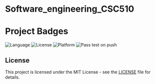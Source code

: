 # Software_engineering_CSC510


# Project Badges

![Language](https://img.shields.io/badge/language-Python-blue)
![License](https://img.shields.io/badge/license-MIT-green)
![Platform](https://img.shields.io/badge/platform-Linux-yellow)
![Pass test on push](https://github.com/Kii4ka/Software_engineering_CSC510/workflows/python-app.ymlbadge.svg)



## License

This project is licensed under the MIT License - see the [LICENSE](workspaces/LISENSE.md) file for details.

